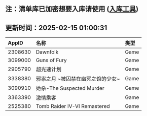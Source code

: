 ## 注：清单库已加密想要入库请使用 ([入库工具](https://github.com/BlankTMing/ManifestAutoUpdate/releases))

## 更新时间：2025-02-15 01:00:31
| AppID | 名称 | 类型  |
| :-------------------- | :----------------------------- | :----------- |
| 2308630 | Dawnfolk| Game |
| 3099000 | Guns of Fury| Game |
| 2905790 | 超光速计划| Game |
| 3338380 | 邪祟之月 ~被囚禁在幽冥之馆的少女~| Game |
| 3090910 | 她杀-The Suspected Murder| Game |
| 3363390 | 激情乘客| Game |
| 2525380 | Tomb Raider IV-VI Remastered| Game |
